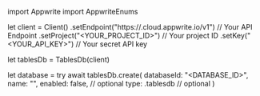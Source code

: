 import Appwrite
import AppwriteEnums

let client = Client()
    .setEndpoint("https://<REGION>.cloud.appwrite.io/v1") // Your API Endpoint
    .setProject("<YOUR_PROJECT_ID>") // Your project ID
    .setKey("<YOUR_API_KEY>") // Your secret API key

let tablesDb = TablesDb(client)

let database = try await tablesDb.create(
    databaseId: "<DATABASE_ID>",
    name: "<NAME>",
    enabled: false, // optional
    type: .tablesdb // optional
)

